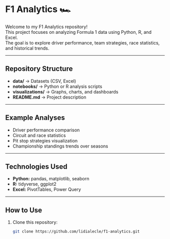 # F1 Analytics 🏎️

Welcome to my F1 Analytics repository!  
This project focuses on analyzing Formula 1 data using Python, R, and Excel.  
The goal is to explore driver performance, team strategies, race statistics, and historical trends.

---

## Repository Structure

- **data/** → Datasets (CSV, Excel)  
- **notebooks/** → Python or R analysis scripts  
- **visualizations/** → Graphs, charts, and dashboards  
- **README.md** → Project description

---

## Example Analyses

- Driver performance comparison  
- Circuit and race statistics  
- Pit stop strategies visualization  
- Championship standings trends over seasons  

---

## Technologies Used

- **Python:** pandas, matplotlib, seaborn  
- **R:** tidyverse, ggplot2  
- **Excel:** PivotTables, Power Query  

---

## How to Use

1. Clone this repository:  
   ```bash
   git clone https://github.com/lidialecle/f1-analytics.git
